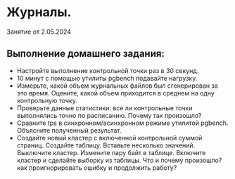 # Журналы. 

Занятие от 2.05.2024

## Выполнение домашнего задания:

 - Настройте выполнение контрольной точки раз в 30 секунд.
 - 10 минут c помощью утилиты pgbench подавайте нагрузку.
 - Измерьте, какой объем журнальных файлов был сгенерирован за это время. Оцените, какой объем приходится в среднем на одну контрольную точку.
 - Проверьте данные статистики: все ли контрольные точки выполнялись точно по расписанию. Почему так произошло?
 - Сравните tps в синхронном/асинхронном режиме утилитой pgbench. Объясните полученный результат.
 - Создайте новый кластер с включенной контрольной суммой страниц. Создайте таблицу. Вставьте несколько значений. Выключите кластер. Измените пару байт в таблице. Включите кластер и сделайте выборку из таблицы. Что и почему произошло? как проигнорировать ошибку и продолжить работу?                                   